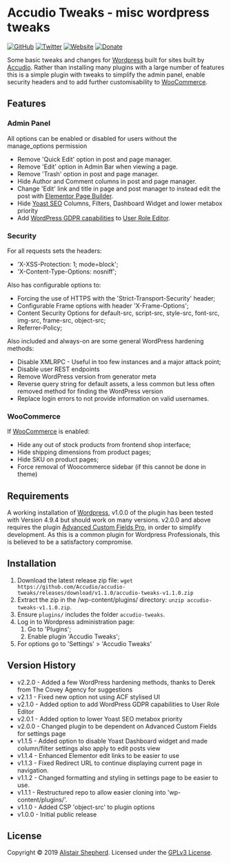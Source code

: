 # Accudio Tweaks - misc wordpress tweaks

[![GitHub](https://img.shields.io/badge/GitHub-Accudio-0366d6.svg)](https://github.com/Accudio) [![Twitter](https://img.shields.io/badge/Twitter-@accudio-1DA1F2.svg)](https://twitter.com/accudio) [![Website](https://img.shields.io/badge/Website-accudio.com-4B86AF.svg)](https://accudio.com) [![Donate](https://img.shields.io/badge/Donate-Paypal-009cde.svg)](https://www.paypal.com/cgi-bin/webscr?cmd=_donations&business=alistair.shepherd@hotmail.co.uk&item_name=Supporting+open+source+projects+by+Alistair+Shepherd&currency_code=GBP)

Some basic tweaks and changes for [Wordpress][wordpressurl] built for sites built by [Accudio][accudiourl]. Rather than installing many plugins with a large number of features this is a simple plugin with tweaks to simplify the admin panel, enable security headers and to add further customisability to [WooCommerce][woocommerceurl].

## Features

### Admin Panel

All options can be enabled or disabled for users without the manage_options permission

* Remove 'Quick Edit' option in post and page manager.
* Remove 'Edit' option in Admin Bar when viewing a page.
* Remove 'Trash' option in post and page manager.
* Hide Author and Comment columns in post and page manager.
* Change 'Edit' link and title in page and post manager to instead edit the post with [Elementor Page Builder][elementorurl].
* Hide [Yoast SEO][yoastseourl] Columns, Filters, Dashboard Widget and lower metabox priority
* Add [WordPress GDPR capabilities](https://wordpress.org/news/2018/04/gdpr-compliance-tools-in-wordpress/) to [User Role Editor][ureurl].

### Security

For all requests sets the headers:

* 'X-XSS-Protection: 1; mode=block';
* 'X-Content-Type-Options: nosniff';

Also has configurable options to:

* Forcing the use of HTTPS with the 'Strict-Transport-Security' header;
* Configurable Frame options with header 'X-Frame-Options';
* Content Security Options for default-src, script-src, style-src, font-src, img-src, frame-src, object-src;
* Referrer-Policy;

Also included and always-on are some general WordPress hardening methods:

* Disable XMLRPC - Useful in too few instances and a major attack point;
* Disable user REST endpoints
* Remove WordPress version from generator meta
* Reverse query string for default assets, a less common but less often removed method for finding the WordPress version
* Replace login errors to not provide information on valid usernames.

### WooCommerce

If [WooCommerce][woocommerceurl] is enabled:

* Hide any out of stock products from frontend shop interface;
* Hide shipping dimensions from product pages;
* Hide SKU on product pages;
* Force removal of Woocommerce sidebar (if this cannot be done in theme)

## Requirements

A working installation of [Wordpress][wordpressdownurl], v1.0.0 of the plugin has been tested with Version 4.9.4 but should work on many versions. v2.0.0 and above requires the plugin [Advanced Custom Fields Pro][acfurl], in order to simplify development. As this is a common plugin for Wordpress Professionals, this is believed to be a satisfactory compromise.

## Installation

1. Download the latest release zip file: ```wget https://github.com/Accudio/accudio-tweaks/releases/download/v1.1.0/accudio-tweaks-v1.1.0.zip```
2. Extract the zip in the /wp-content/plugins/ directory: ```unzip accudio-tweaks-v1.1.0.zip```.
3. Ensure ```plugins/``` includes the folder ```accudio-tweaks```.
4. Log in to Wordpress administration page:
	1. Go to 'Plugins';
	2. Enable plugin 'Accudio Tweaks';
5. For options go to 'Settings' > 'Accudio Tweaks'

## Version History

- v2.2.0 - Added a few WordPress hardening methods, thanks to Derek from The Covey Agency for suggestions
- v2.1.1 - Fixed new option not using ACF stylised UI
- v2.1.0 - Added option to add WordPress GDPR capabilities to User Role Editor
- v2.0.1 - Added option to lower Yoast SEO metabox priority
- v2.0.0 - Changed plugin to be dependent on Advanced Custom Fields for settings page
- v1.1.5 - Added option to disable Yoast Dashboard widget and made column/filter settings also apply to edit posts view
- v1.1.4 - Enhanced Elementor edit links to be easier to use
- v1.1.3 - Fixed Redirect URL to continue displaying current page in navigation.
- v1.1.2 - Changed formatting and styling in settings page to be easier to use.
- v1.1.1 - Restructured repo to allow easier cloning into 'wp-content/plugins/'.
- v1.1.0 - Added CSP 'object-src' to plugin options
- v1.0.0 - Initial public release

## License

Copyright &copy; 2019 [Alistair Shepherd][accudiourl]. Licensed under the [GPLv3 License][licenseurl].

[wordpressurl]:https://wordpress.org/
[wordpressdownurl]:https://wordpress.org/download/
[woocommerceurl]:https://woocommerce.com/
[elementorurl]:https://elementor.com/
[yoastseourl]:https://yoast.com/wordpress/plugins/seo/
[ureurl]:https://www.role-editor.com/
[acfurl]:https://www.advancedcustomfields.com/
[accudiourl]:https://accudio.com
[licenseurl]:https://www.gnu.org/licenses/gpl-3.0.txt